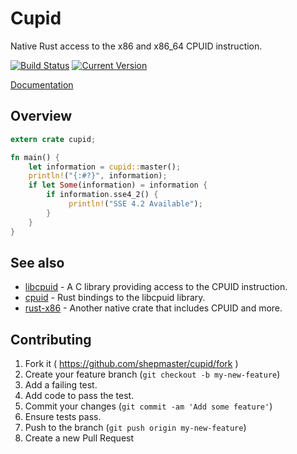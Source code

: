 # Cupid

Native Rust access to the x86 and x86_64 CPUID instruction.

[![Build Status](https://travis-ci.org/shepmaster/cupid.svg)](https://travis-ci.org/shepmaster/cupid) [![Current Version](http://meritbadge.herokuapp.com/cupid)](https://crates.io/crates/cupid)

[Documentation](https://shepmaster.github.io/cupid/)

## Overview

```rust
extern crate cupid;

fn main() {
    let information = cupid::master();
    println!("{:#?}", information);
    if let Some(information) = information {
        if information.sse4_2() {
             println!("SSE 4.2 Available");
        }
    }
}
```

## See also

* [libcpuid](http://libcpuid.sourceforge.net/) - A C library providing
  access to the CPUID instruction.
* [cpuid](https://crates.io/crates/cpuid) - Rust bindings to the
  libcpuid library.
* [rust-x86](https://github.com/gz/rust-x86) - Another native crate
  that includes CPUID and more.

## Contributing

1. Fork it ( https://github.com/shepmaster/cupid/fork )
2. Create your feature branch (`git checkout -b my-new-feature`)
3. Add a failing test.
4. Add code to pass the test.
5. Commit your changes (`git commit -am 'Add some feature'`)
6. Ensure tests pass.
7. Push to the branch (`git push origin my-new-feature`)
8. Create a new Pull Request
